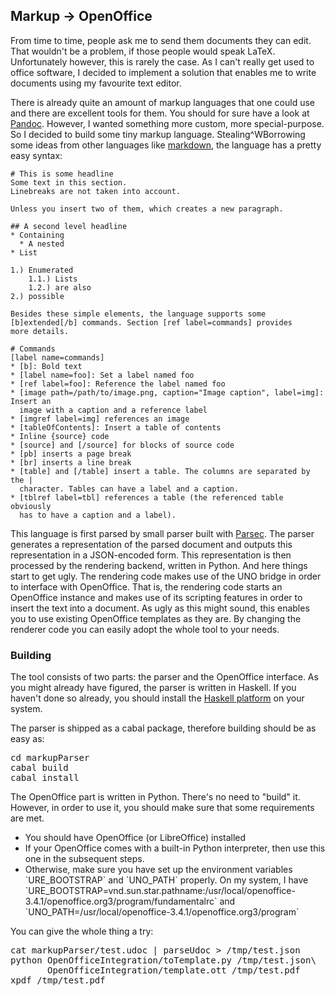 ## Markup -> OpenOffice
From time to time, people ask me to send them documents they can edit. That
wouldn't be a problem, if those people would speak LaTeX. Unfortunately however,
this is rarely the case. As I can't really get used to office software, I
decided to implement a solution that enables me to write documents using my
favourite text editor.

There is already quite an amount of markup languages that one could use and
there are excellent tools for them. You should for sure have a look at
[Pandoc](http://johnmacfarlane.net/pandoc/). However, I wanted something more
custom, more special-purpose. So I decided to build some tiny markup language.
Stealing^WBorrowing some ideas from other languages like
[markdown](http://daringfireball.net/projects/markdown/), the language has a
pretty easy syntax:

~~~ 
# This is some headline
Some text in this section.
Linebreaks are not taken into account.

Unless you insert two of them, which creates a new paragraph.

## A second level headline
* Containing
  * A nested
* List

1.) Enumerated
    1.1.) Lists
    1.2.) are also
2.) possible

Besides these simple elements, the language supports some
[b]extended[/b] commands. Section [ref label=commands] provides
more details.

# Commands
[label name=commands]
* [b]: Bold text
* [label name=foo]: Set a label named foo
* [ref label=foo]: Reference the label named foo
* [image path=/path/to/image.png, caption="Image caption", label=img]: Insert an
  image with a caption and a reference label
* [imgref label=img] references an image
* [tableOfContents]: Insert a table of contents
* Inline {source} code
* [source] and [/source] for blocks of source code
* [pb] inserts a page break
* [br] inserts a line break
* [table] and [/table] insert a table. The columns are separated by the |
  character. Tables can have a label and a caption.
* [tblref label=tbl] references a table (the referenced table obviously
  has to have a caption and a label).
~~~

This language is first parsed by small parser built with
[Parsec](http://www.haskell.org/haskellwiki/Parsec). The parser generates a
representation of the parsed document and outputs this representation in
a JSON-encoded form. This representation is then processed by the rendering
backend, written in Python. And here things start to get ugly. The rendering
code makes use of the UNO bridge in order to interface with OpenOffice. That is,
the rendering code starts an OpenOffice instance and makes use of its scripting
features in order to insert the text into a document. As ugly as this might
sound, this enables you to use existing OpenOffice templates as they are. By
changing the renderer code you can easily adopt the whole tool to your needs.

### Building
The tool consists of two parts: the parser and the OpenOffice interface.
As you might already have figured, the parser is written in Haskell. If you
haven't done so already, you should install the 
[Haskell platform](http://haskell.org/platform) on your system. 

The parser is shipped as a cabal package, therefore building should be as
easy as:
<pre>
cd markupParser
cabal build
cabal install
</pre>

The OpenOffice part is written in Python. There's no need to "build" it.
However, in order to use it, you should make sure that some requirements are
met.
<ul>
   <li> You should have OpenOffice (or LibreOffice) installed
   <li> If your OpenOffice comes with a built-in Python interpreter,
        then use this one in the subsequent steps.
   <li> Otherwise, make sure you have set up the environment variables
        `URE_BOOTSTRAP` and `UNO_PATH` properly. On my system, I have
        `URE_BOOTSTRAP=vnd.sun.star.pathname:/usr/local/openoffice-3.4.1/openoffice.org3/program/fundamentalrc` and 
        `UNO_PATH=/usr/local/openoffice-3.4.1/openoffice.org3/program`
</ul>

You can give the whole thing a try:
<pre>
cat markupParser/test.udoc | parseUdoc > /tmp/test.json
python OpenOfficeIntegration/toTemplate.py /tmp/test.json\
       OpenOfficeIntegration/template.ott /tmp/test.pdf
xpdf /tmp/test.pdf
</pre>
